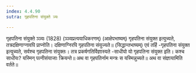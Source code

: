```yaml
---
index: 4.4.90
sutra: गृहपतिना संयुक्ते ञ्यः

---
```

गृहपतिना संयुक्ते ञ्ञ्यः (1828) (ञ्ञ्यप्रत्ययाधिकरणम्) (आक्षेपभाष्यम्) गृहपतिना संयुक्त इत्युच्यते, तत्रदक्षिणाग्नावपि प्राप्नोति। दक्षिणाग्निरपि गृहपतिना संयुज्यते॥ (सिद्धान्तभाष्यम्) एवं तर्हि -गृहपतिना संयुक्त इत्युच्यते, सर्वश्च गृहपतिना संयुक्तः। तत्र प्रकर्षगतिर्विज्ञास्यते -साधीयो यो गृहपतिना संयुक्त इति। कश्च साधीयः? यस्मिन् पत्नीसंयाजाः क्रियन्ते॥ अथ वा गृहपतिर्नाम मन्त्रः स यस्मिन्नुच्यते॥ अथ वा संज्ञायामिति वर्तते॥